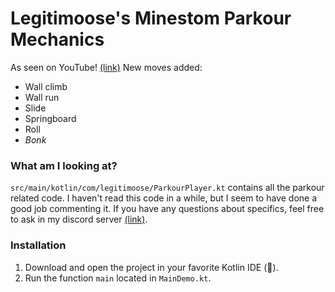 # Legitimoose's Minestom Parkour Mechanics
As seen on YouTube! [(link)](https://youtu.be/rV1y2RjH_xM)
New moves added:
- Wall climb
- Wall run
- Slide
- Springboard
- Roll
- *Bonk*

### What am I looking at?
``src/main/kotlin/com/legitimoose/ParkourPlayer.kt`` contains all the parkour related code. I haven't read this code in a while, but I seem to have done a good job commenting it. If you have any questions about specifics, feel free to ask in my discord server [(link)](https://discord.gg/6d6RBxAkMx).

### Installation
1. Download and open the project in your favorite Kotlin IDE (🤔).
2. Run the function ``main`` located in ``MainDemo.kt``.
